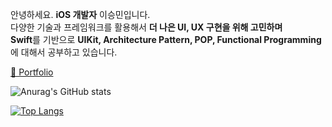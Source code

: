 안녕하세요. **iOS 개발자** 이승민입니다.  
다양한 기술과 프레임워크를 활용해서 **더 나은 UI, UX 구현을 위해 고민하며**  
**Swift**를 기반으로 **UIKit, Architecture Pattern, POP, Functional Programming**에 대해서 공부하고 있습니다.

[📄 Portfolio](https://minny27.notion.site/ELLO-143d9c35334b4ce7952186d639844e03)

![Anurag's GitHub stats](https://github-readme-stats.vercel.app/api?username=Minny27&show_icons=true&theme=dracula)

[![Top Langs](https://github-readme-stats.vercel.app/api/top-langs/?username=Minny27&layout=compact)](https://github.com/anuraghazra/github-readme-stats)
